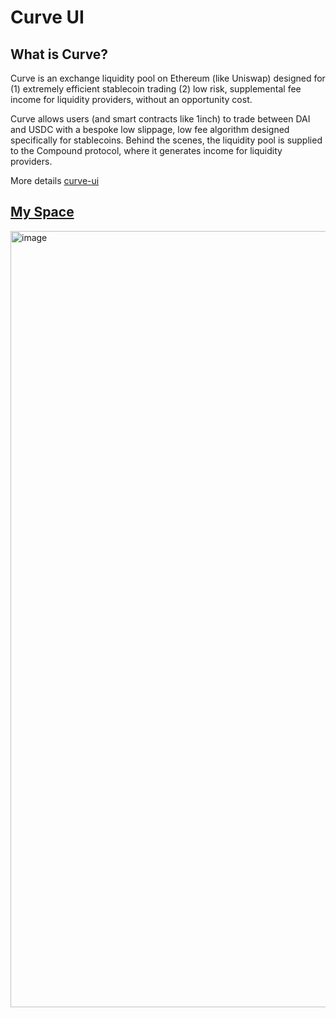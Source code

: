 Curve UI
=======
## What is Curve?
Curve is an exchange liquidity pool on Ethereum (like Uniswap) designed for (1) extremely efficient stablecoin trading (2) low risk, supplemental fee income for liquidity providers, without an opportunity cost.

Curve allows users (and smart contracts like 1inch) to trade between DAI and USDC with a bespoke low slippage, low fee algorithm designed specifically for stablecoins. Behind the scenes, the liquidity pool is supplied to the Compound protocol, where it generates income for liquidity providers.

More details [curve-ui](https://github.com/curvefi/curve-ui)
## [My Space](https://lagrangedao.org/spaces/0x4b09e29a0286dEa0AC64fc258c820730c4F3E0a4/Curve_O/app)
<img width="1242" alt="image" src="https://github.com/Fuyurawaki/awesome-swanchain/assets/173648399/984fa2bf-af85-4bed-a479-42e4660acaae">
